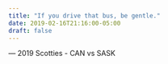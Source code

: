```yaml
---
title: "If you drive that bus, be gentle."
date: 2019-02-16T21:16:00-05:00
draft: false
---
```

— 2019 Scotties - CAN vs SASK